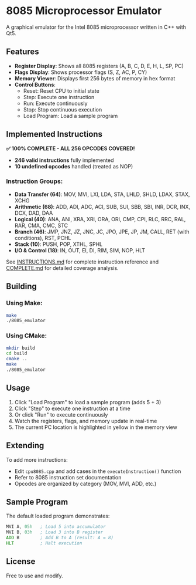 # 8085 Microprocessor Emulator

A graphical emulator for the Intel 8085 microprocessor written in C++ with Qt5.

## Features

- **Register Display**: Shows all 8085 registers (A, B, C, D, E, H, L, SP, PC)
- **Flags Display**: Shows processor flags (S, Z, AC, P, CY)
- **Memory Viewer**: Displays first 256 bytes of memory in hex format
- **Control Buttons**:
  - Reset: Reset CPU to initial state
  - Step: Execute one instruction
  - Run: Execute continuously
  - Stop: Stop continuous execution
  - Load Program: Load a sample program

## Implemented Instructions

**✅ 100% COMPLETE - ALL 256 OPCODES COVERED!**
- **246 valid instructions** fully implemented
- **10 undefined opcodes** handled (treated as NOP)

### Instruction Groups:
- **Data Transfer (64)**: MOV, MVI, LXI, LDA, STA, LHLD, SHLD, LDAX, STAX, XCHG
- **Arithmetic (68)**: ADD, ADI, ADC, ACI, SUB, SUI, SBB, SBI, INR, DCR, INX, DCX, DAD, DAA
- **Logical (40)**: ANA, ANI, XRA, XRI, ORA, ORI, CMP, CPI, RLC, RRC, RAL, RAR, CMA, CMC, STC
- **Branch (46)**: JMP, JNZ, JZ, JNC, JC, JPO, JPE, JP, JM, CALL, RET (with conditions), RST, PCHL
- **Stack (10)**: PUSH, POP, XTHL, SPHL
- **I/O & Control (18)**: IN, OUT, EI, DI, RIM, SIM, NOP, HLT

See [INSTRUCTIONS.md](INSTRUCTIONS.md) for complete instruction reference and [COMPLETE.md](COMPLETE.md) for detailed coverage analysis.

## Building

### Using Make:
```bash
make
./8085_emulator
```

### Using CMake:
```bash
mkdir build
cd build
cmake ..
make
./8085_emulator
```

## Usage

1. Click "Load Program" to load a sample program (adds 5 + 3)
2. Click "Step" to execute one instruction at a time
3. Or click "Run" to execute continuously
4. Watch the registers, flags, and memory update in real-time
5. The current PC location is highlighted in yellow in the memory view

## Extending

To add more instructions:
- Edit `cpu8085.cpp` and add cases in the `executeInstruction()` function
- Refer to 8085 instruction set documentation
- Opcodes are organized by category (MOV, MVI, ADD, etc.)

## Sample Program

The default loaded program demonstrates:
```asm
MVI A, 05h   ; Load 5 into accumulator
MVI B, 03h   ; Load 3 into B register
ADD B        ; Add B to A (result: A = 8)
HLT          ; Halt execution
```

## License

Free to use and modify.
